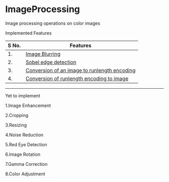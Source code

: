 ImageProcessing
===============
Image processing operations on color images


Implemented Features


| S No. | Features |
| ----- | -------- |
| 1. | [Image Blurring](https://en.wikipedia.org/wiki/Gaussian_blur) |
| 2. | [Sobel edge detection](https://en.wikipedia.org/wiki/Sobel_operator)|
| 3. | [ Conversion of an image to runlength encoding](https://en.wikipedia.org/wiki/Run-length_encoding) |
| 4. | [Conversion of runlength encoding to image](https://en.wikipedia.org/wiki/Run-length_encoding) |

---------------------------------------------------------------------------


Yet to implement

1.Image Enhancement

2.Cropping

3.Resizing

4.Noise Reduction

5.Red Eye Detection

6.Image Rotation

7.Gamma Correction

8.Color Adjustment

